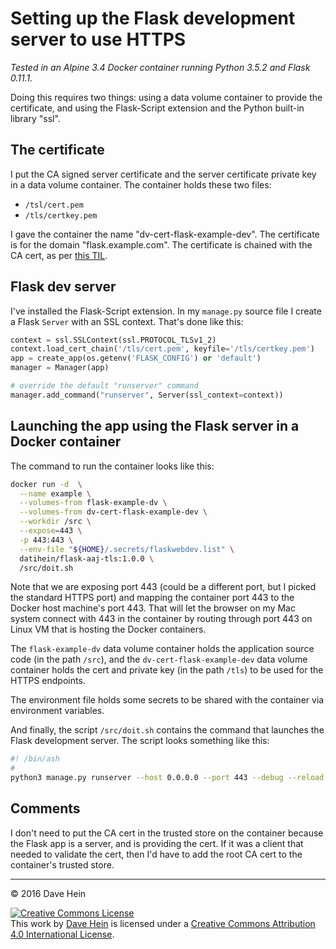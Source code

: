 # Setting up the Flask development server to use HTTPS

_Tested in an Alpine 3.4 Docker container running Python 3.5.2 and Flask 0.11.1._

Doing this requires two things: using a data volume container to provide the certificate, and using the Flask-Script extension and the Python built-in library "ssl".

## The certificate

I put the CA signed server certificate and the server certificate private key in a data volume container. The container holds these two files:

* `/tsl/cert.pem`
* `/tls/certkey.pem`

I gave the container the name "dv-cert-flask-example-dev". The certificate is for the domain "flask.example.com". The certificate is chained with the CA cert, as per [this TIL](../tls/create-server-cert-using-local-ca-cert.md).

## Flask dev server

I've installed the Flask-Script extension. In my `manage.py` source file I create a Flask `Server` with an SSL context. That's done like this:

```python
context = ssl.SSLContext(ssl.PROTOCOL_TLSv1_2)
context.load_cert_chain('/tls/cert.pem', keyfile='/tls/certkey.pem')
app = create_app(os.getenv('FLASK_CONFIG') or 'default')
manager = Manager(app)

# override the default "runserver" command
manager.add_command("runserver", Server(ssl_context=context))
```

## Launching the app using the Flask server in a Docker container

The command to run the container looks like this:

```bash
docker run -d  \
  --name example \
  --volumes-from flask-example-dv \
  --volumes-from dv-cert-flask-example-dev \
  --workdir /src \
  --expose=443 \
  -p 443:443 \
  --env-file "${HOME}/.secrets/flaskwebdev.list" \
  datihein/flask-aaj-tls:1.0.0 \
  /src/doit.sh
```

Note that we are exposing port 443 (could be a different port, but I picked the standard HTTPS port) and mapping the container port 443 to the Docker host machine's port 443. That will let the browser on my Mac system connect with 443 in the container by routing through port 443 on Linux VM that is hosting the Docker containers.

The `flask-example-dv` data volume container holds the application source code (in the path `/src`), and the `dv-cert-flask-example-dev` data volume container holds the cert and private key (in the path `/tls`) to be used for the HTTPS endpoints.

The environment file holds some secrets to be shared with the container via environment variables.

And finally, the script `/src/doit.sh` contains the command that launches the Flask development server. The script looks something like this:

```bash
#! /bin/ash
#
python3 manage.py runserver --host 0.0.0.0 --port 443 --debug --reload
```

## Comments

I don't need to put the CA cert in the trusted store on the container because the Flask app is a server, and is providing the cert. If it was a client that needed to validate the cert, then I'd have to add the root CA cert to the container's trusted store.

---

&copy; 2016 Dave Hein

<a rel="license" href="http://creativecommons.org/licenses/by/4.0/"><img alt="Creative Commons License" style="border-width:0" src="https://i.creativecommons.org/l/by/4.0/88x31.png" /></a><br />This <span xmlns:dct="http://purl.org/dc/terms/" href="http://purl.org/dc/dcmitype/Text" rel="dct:type">work</span> by <a xmlns:cc="http://creativecommons.org/ns#" href="https://github.com/JeNeSuisPasDave/til" property="cc:attributionName" rel="cc:attributionURL">Dave Hein</a> is licensed under a <a rel="license" href="http://creativecommons.org/licenses/by/4.0/">Creative Commons Attribution 4.0 International License</a>.
